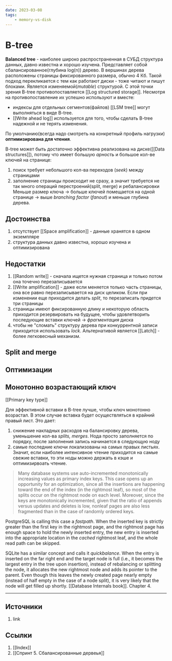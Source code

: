 ```yaml
---
date: 2023-03-08
tags:
    - memory-vs-disk
---
```

# B-tree

**Balanced tree** - наиболее широко распространенная в СУБД структура данных, давно известна и хорошо изучена. Представляет собой сбалансированное(глубина log(n)) дерево. В вершинах дерева расположены страницы фиксированного размера, обычно 4 Кб. Такой подход перекликается с тем как работают диски - тоже читают и пишут блоками. Является изменяемой(*mutable*) структурой. С этой точки зрения B-tree противопоставляется [[Log structured storage]].
Несмотря на противопоставление их успешно используют и вместе:

- индексы для отдельных сегментов(файлов) [[LSM tree]] могут выполняться в виде B-tree.
- [[Write ahead log]] используется для того, чтобы сделать B-tree надежной и не терять изменения.

По умолчанию(всегда надо смотреть на конкретный профиль нагрузки) **оптимизирована для чтения**.

B-tree может быть достаточно эффективна реализована на диске([[Data structures]]), потому что имеет большую *арность* и большое кол-ве ключей на странице:

1. поиск требует небольшого кол-ва переходов (*seek*) между страницами
1. заполнение страницы происходит не сразу, а значит требуется не так много операций перестроений(split, merge) и ребалансировки
Меньше размер ключа -> больше ключей помещается на одной странице -> выше *branching factor* (*fanout*) и меньше глубина дерева.

## Достоинства

1. отсутствует [[Space amplification]] - данные хранятся в одном экземпляре
1. структура данных давно известна, хорошо изучена и оптимизирована

## Недостатки

1. [[Random write]] - сначала ищется нужная страница и только потом она точечно перезаписывается
1. [[Write amplification]] - даже если меняется только часть страницы, она все равно перезаписывается на диск целиком. Если при изменении еще приходится делать *split*, то перезаписать придется три страницы
1. страницы имеют фиксированную длину и некоторую область приходится резервировать на будущее, чтобы удовлетворить последующие вставки ключей -> *фрагментация* диска
1. чтобы не "сломать" структуру дерева при конкуррентной записи приходится использовать *lock*. Альтернативой является [[Latch]] - более легковесный механизм.

## Split and merge

## Оптимизации

## Монотонно возрастающий ключ

[[Primary key type]]

Для эффективной вставки в B-tree лучше, чтобы ключ монотонно возрастал. В этом случае вставка будет осуществляться в крайний правый лист. Это дает:

1. снижение накладных расходов на балансировку дерева, уменьшение кол-ва *splits, merges*. Нода просто заполняется по порядку, после заполнения запись начинается в следующую ноду
1. самые последние ключи локализованы на самых правых листьях. Значит, если наиболее интенсивное чтение приходится на самые свежие вставки, то эти ноды можно держать в кэше и оптимизирвоать чтение.

> Many database systems use auto-incremented monotonically increasing values as primary index keys. This case opens up an opportunity for an optimization, since all the insertions are happening toward the end of the index (in the rightmost leaf), so most of the splits occur on the rightmost node on each level. Moreover, since the keys are monotonically incremented, given that the ratio of appends versus updates and deletes is low, nonleaf pages are also less fragmented than in the case of randomly ordered keys.

PostgreSQL is calling this case a *fastpath*. When the inserted key is strictly greater than the first key in the rightmost page, and the rightmost page has enough space to hold the newly inserted entry, the new entry is inserted into the appropriate location in the *cached* rightmost leaf, and the whole read path can be skipped.

SQLite has a similar concept and calls it *quickbalance*. When the entry is inserted on the far right end and the target node is full (i.e., it becomes the largest entry in the tree upon insertion), instead of rebalancing or splitting the node, it allocates the new rightmost node and adds its pointer to the parent. Even though this leaves the newly created page nearly empty (instead of half empty in the case of a node split), it is very likely that the node will get filled up shortly. [[Database Internals book]]. Chapter 4.

---

## Источники

1. link

## Ссылки

1. [[Index]]
1. [[Спринт 5. Сбалансированные дервеья]]
